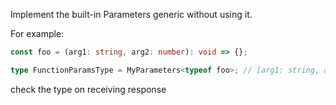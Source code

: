 Implement the built-in Parameters<T> generic without using it.

For example:

```ts
const foo = (arg1: string, arg2: number): void => {};

type FunctionParamsType = MyParameters<typeof foo>; // [arg1: string, arg2: number]
```

check the type on receiving response
